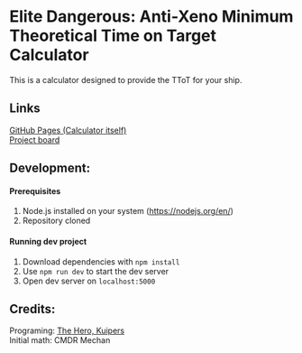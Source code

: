 # Elite Dangerous: Anti-Xeno Minimum Theoretical Time on Target Calculator
This is a calculator designed to provide the TToT for your ship.

## Links
[GitHub Pages (Calculator itself)](https://th3-hero.github.io/AX-MTToT-Calculator/) \
[Project board](https://github.com/Th3-Hero/AX-MTToT-Calculator/projects/1)

## Development:
#### Prerequisites
1. Node.js installed on your system (https://nodejs.org/en/)
2. Repository cloned

#### Running dev project
1. Download dependencies with `npm install`
2. Use `npm run dev` to start the dev server
3. Open dev server on `localhost:5000`

## Credits:
Programing: [The Hero, Kuipers](https://bit.ly/3wzBDgD) \
Initial math: CMDR Mechan

